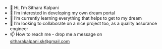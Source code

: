 - 👋 Hi, I’m Sithara Kalpani
- 👀 I’m interested in developing my own dream portal
- 🌱 I’m currently learning everything that helps to get to my dream
- 💞️ I’m looking to collaborate on a nice project too, as a quality assurance engineer
- 📫 How to reach me - drop me a message on sitharakalpani.sk@gmail.com

<!---
KSithara/KSithara is a ✨ special ✨ repository because its `README.md` (this file) appears on your GitHub profile.
You can click the Preview link to take a look at your changes.
--->
